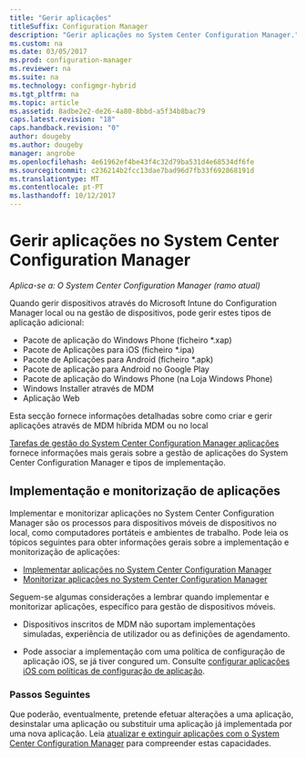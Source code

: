 ```yaml
---
title: "Gerir aplicações"
titleSuffix: Configuration Manager
description: "Gerir aplicações no System Center Configuration Manager."
ms.custom: na
ms.date: 03/05/2017
ms.prod: configuration-manager
ms.reviewer: na
ms.suite: na
ms.technology: configmgr-hybrid
ms.tgt_pltfrm: na
ms.topic: article
ms.assetid: 8adbe2e2-de26-4a80-8bbd-a5f34b8bac79
caps.latest.revision: "18"
caps.handback.revision: "0"
author: dougeby
ms.author: dougeby
manager: angrobe
ms.openlocfilehash: 4e61962ef4be43f4c32d79ba531d4e68534df6fe
ms.sourcegitcommit: c236214b2fcc13dae7bad96d7fb33f692868191d
ms.translationtype: MT
ms.contentlocale: pt-PT
ms.lasthandoff: 10/12/2017
---
```

# <a name="manage-applications-in-system-center-configuration-manager"></a>Gerir aplicações no System Center Configuration Manager

*Aplica-se a: O System Center Configuration Manager (ramo atual)*

Quando gerir dispositivos através do Microsoft Intune do Configuration Manager local ou na gestão de dispositivos, pode gerir estes tipos de aplicação adicional:
- Pacote de aplicação do Windows Phone (ficheiro *.xap)
- Pacote de Aplicações para iOS (ficheiro *.ipa)
- Pacote de Aplicações para Android (ficheiro *.apk)
- Pacote de aplicação para Android no Google Play
- Pacote de aplicação do Windows Phone (na Loja Windows Phone)
- Windows Installer através de MDM
- Aplicação Web

Esta secção fornece informações detalhadas sobre como criar e gerir aplicações através de MDM híbrida MDM ou no local

[Tarefas de gestão do System Center Configuration Manager aplicações](../../apps/deploy-use/management-tasks-applications.md) fornece informações mais gerais sobre a gestão de aplicações do System Center Configuration Manager e tipos de implementação.

## <a name="deploying-and-monitoring-apps"></a>Implementação e monitorização de aplicações

Implementar e monitorizar aplicações no System Center Configuration Manager são os processos para dispositivos móveis de dispositivos no local, como computadores portáteis e ambientes de trabalho. Pode leia os tópicos seguintes para obter informações gerais sobre a implementação e monitorização de aplicações:

- [Implementar aplicações no System Center Configuration Manager](../../apps/deploy-use/deploy-applications.md)
- [Monitorizar aplicações no System Center Configuration Manager](../../apps/deploy-use/monitor-applications-from-the-console.md)

Seguem-se algumas considerações a lembrar quando implementar e monitorizar aplicações, específico para gestão de dispositivos móveis.

- Dispositivos inscritos de MDM não suportam implementações simuladas, experiência de utilizador ou as definições de agendamento.

- Pode associar a implementação com uma política de configuração de aplicação iOS, se já tiver congured um. Consulte [configurar aplicações iOS com políticas de configuração de aplicação](configure-ios-apps-with-app-configuration-policies.md).

### <a name="next-steps"></a>Passos Seguintes

Que poderão, eventualmente, pretende efetuar alterações a uma aplicação, desinstalar uma aplicação ou substituir uma aplicação já implementada por uma nova aplicação. Leia [atualizar e extinguir aplicações com o System Center Configuration Manager](../../apps/deploy-use/update-and-retire-applications.md) para compreender estas capacidades.
